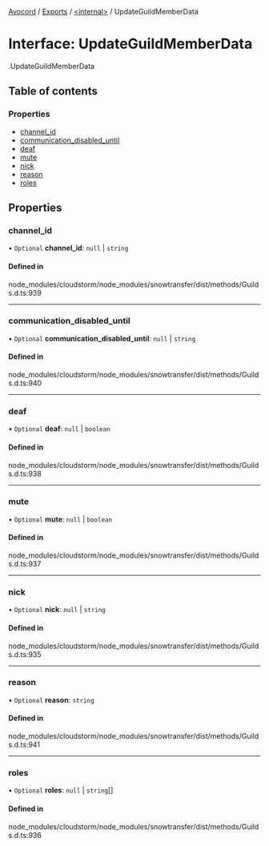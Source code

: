 [Avocord](../README.md) / [Exports](../modules.md) / [<internal\>](../modules/internal_.md) / UpdateGuildMemberData

# Interface: UpdateGuildMemberData

[<internal>](../modules/internal_.md).UpdateGuildMemberData

## Table of contents

### Properties

- [channel\_id](internal_.UpdateGuildMemberData-1.md#channel_id)
- [communication\_disabled\_until](internal_.UpdateGuildMemberData-1.md#communication_disabled_until)
- [deaf](internal_.UpdateGuildMemberData-1.md#deaf)
- [mute](internal_.UpdateGuildMemberData-1.md#mute)
- [nick](internal_.UpdateGuildMemberData-1.md#nick)
- [reason](internal_.UpdateGuildMemberData-1.md#reason)
- [roles](internal_.UpdateGuildMemberData-1.md#roles)

## Properties

### channel\_id

• `Optional` **channel\_id**: ``null`` \| `string`

#### Defined in

node_modules/cloudstorm/node_modules/snowtransfer/dist/methods/Guilds.d.ts:939

___

### communication\_disabled\_until

• `Optional` **communication\_disabled\_until**: ``null`` \| `string`

#### Defined in

node_modules/cloudstorm/node_modules/snowtransfer/dist/methods/Guilds.d.ts:940

___

### deaf

• `Optional` **deaf**: ``null`` \| `boolean`

#### Defined in

node_modules/cloudstorm/node_modules/snowtransfer/dist/methods/Guilds.d.ts:938

___

### mute

• `Optional` **mute**: ``null`` \| `boolean`

#### Defined in

node_modules/cloudstorm/node_modules/snowtransfer/dist/methods/Guilds.d.ts:937

___

### nick

• `Optional` **nick**: ``null`` \| `string`

#### Defined in

node_modules/cloudstorm/node_modules/snowtransfer/dist/methods/Guilds.d.ts:935

___

### reason

• `Optional` **reason**: `string`

#### Defined in

node_modules/cloudstorm/node_modules/snowtransfer/dist/methods/Guilds.d.ts:941

___

### roles

• `Optional` **roles**: ``null`` \| `string`[]

#### Defined in

node_modules/cloudstorm/node_modules/snowtransfer/dist/methods/Guilds.d.ts:936

